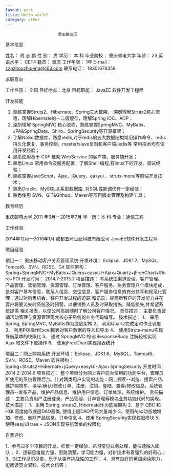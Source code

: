 ```yaml
---
layout: post
title: Hello world!
category: other
---
```


                           周志鹏简历

 
基本信息


姓名：   周 志 鹏					           性    别：  男
学历：   本  科								   毕业院校：  重庆邮电大学
年龄：   23					    		       英语水平：  CET4
籍贯：   重庆								   工作年限：  1年
E-mail：  zzpzhouzhipeng@163.com				   联系电话： 18301678358


求职意向

工作性质： 全职               目标地点：北京             目标职能： JavaEE 软件开发工程师

 
开发技能
1.	熟练掌握Struts2、Hibernate、Spring三大框架， 深刻理解Struts2核心流程，理解Hibernate的一二级缓存，理解Spring IOC、AOP；
2.	深刻理解 SpringMVC 核心流程，熟练掌握SpringMVC、MyBatis、JPA&SpringData、Shiro、SpringSecurity等开源框架；
3.	了解NoSql数据库，熟悉redis,对于redis的五大数据结构常用操作命令、redis持久化恢复、事务控制、master/slave复制和客户端Jedis等
常用技术均有使用开发经验；
4.	熟悉使用基于 CXF 框架 WebService 的客户端、服务端开发；
5.	熟悉Linux 常用命令及服务配置，了解Shell 编程,有linux下的开发、调试经验；
6.	熟练掌握JaveScript，Ajax，jQuery、easyui 、struts-menu等前端开发技术；
7.	熟悉Oracle、MySQL关系型数据库, 对SQL性能调优有一定经验；
8.	熟悉使用 SVN、GIT&Githup、Maven等项目版本管理及构建工具；
 
 
教育经历
  
重庆邮电大学      2011 年9月—2015年7月         学　历：本 科	        专业：通信工程
 
 
工作经验   
 
2014年12月—2016年1月     成都五环世纪科技有限公司           JavaEE软件开发工程师
 
 
项目经验  

项目一： 重庆移动客户关系管理系统
开发环境： Eclipse、JDK1.7、MySQL、Tomcat6、SVN、ROSE、Git
软件架构： Spring+SpringMVC+MyBatis+JQuery+easyUI+Ajax+Quartz+jFreeChart+Shiro+POI
开发时间： 2014.7-2015.2
项目描述： 本系统由渠道管理、客户管理、产品管理、营销管理、资源管理、订单管理、客户服务、账务管理八个模块组成，
是对客户基本信息、联系人信息、交往信息、客户服务信息的充分共享和规范化管理；通过对销售机会、客户开发过程的追踪
和记录，提高新客户的开发能力并在客户将要流失时系统及时预警，以便销售人员及时采取措施，降低损失,并希望系统提供
相关报表，以便公司高层随时了解公司客户情况。
责任描述： 主要负责营销活动管理与资源管理两大核心子系统的业务代码编写。
技术描述： 1、 采用 Spring, SpringMVC, MyBatis作为底层架构
          2、 利用Quartz完成定时作业调度
          3、 利用POI操作Excel报表对客户数据的导入和导出
          4、 使用Struts-menu实现导航菜单的权限化
          5、 通过 SpringMVC 的 @ResponseBody 注解轻松实现 Ajax 和文件下载操作
		  6、 使用jFreeChart实现报表统计

		  
项目二：网上购物系统
开发环境： Eclipse、JDK1.6、MySQL、Tomcat6、SVN、ROSE、Maven
软件架构： Spring+Struts2+Hibernate+jQuery+easyUI+Ajax+SpringSecurity
开发时间： 2014.2-2014.6
项目描述：   整个项目分为网上客户前台使用的功能平台，管理员所使用的系统管理后台。针对两类用户实现的功能：网上顾客--浏览、搜索产品、
维护购物车、填写/确认/修改订单、注册、注销、登陆、查看/修改信息。系统管理员--发布产品、维护产品信息、维护用户信息、订单处理，系统维护。
责任描述： 主要负责用户注册登录、产品管理、订单管理等模块业务功能代码的实现。
技术描述： 1、采用 Spring, struts2, Hibernate作为底层架构
		  2、基于 QBC 和 HQL高度抽取底层DAO基类, 使得上层DAO代码大量减少
          3、使用Ajax动态地增加、修改、删除产品信息，订单信息
		  4、使用 SpringSecurity实现权限模块
		  5、使用easyUI tree + JSON实现导航菜单的权限化

自我评价
 
1、参与过多个项目的开发，积累一定经验，熟习常见业务处理，能快速融入团队；
2、逻辑思维能力强，思路清楚，学习能力强，对新技术有着强烈的好奇心；
3、对工作尽职尽责，乐于从事有挑战性的工作；
4、具有良好的英语阅读能力，能阅读英文资料、技术文档等；
